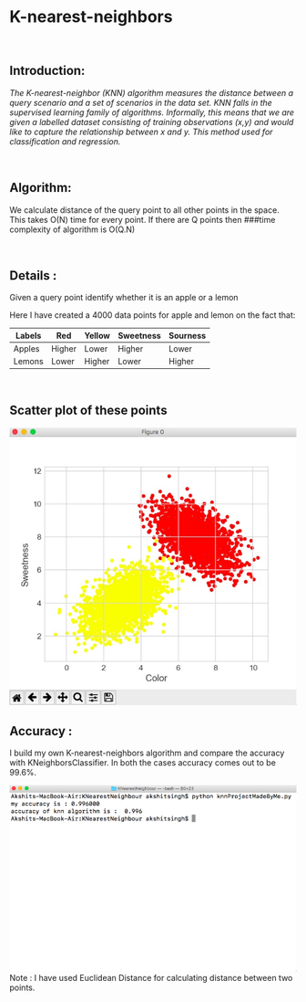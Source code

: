 # K-nearest-neighbors
<br>

## Introduction:
*The K-nearest-neighbor (KNN) algorithm measures the distance between a query scenario and a set of scenarios in the data set.
KNN falls in the supervised learning family of algorithms. Informally, this means that we are given a labelled dataset consisting of training observations (x,y) and would like to capture the relationship between x and y.
This method used for classification and regression.*

<br>

## Algorithm:
We calculate distance of the query point to all other points in the space. This takes O(N) time for every point.
If there are Q points then ###time complexity of algorithm is O(Q.N)

<br>

## Details :
Given a query point identify whether it is an apple or a lemon

Here I have created a 4000 data points for apple and lemon on the fact that: 

| Labels | Red | Yellow | Sweetness | Sourness |
| --- | --- | --- | --- | --- |
| Apples | Higher | Lower | Higher | Lower |
| Lemons | Lower | Higher | Lower | Higher |

<br>

## Scatter plot of these points
<img  src = "https://github.com/codeboy47/K-nearest-neighbors/blob/master/Images/scatterPlot.jpg" />

<br> 

## Accuracy :
I build my own K-nearest-neighbors algorithm and compare the accuracy with KNeighborsClassifier. In both the cases accuracy comes out to be 99.6%. 


<img  src = "https://github.com/codeboy47/K-nearest-neighbors/blob/master/Images/accuracy.png" />

<br>
Note : I have used Euclidean Distance for calculating distance between two points.
